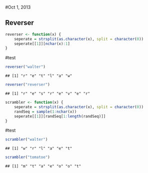 #Oct 1, 2013

## Reverser


```r
reverser <- function(x) {
    seperate = strsplit(as.character(x), split = character(0))
    seperate[[1]][nchar(x):1]
}
```

#test

```r
reverser("walter")
```

```
## [1] "r" "e" "t" "l" "a" "w"
```

```r
reverser("reverser")
```

```
## [1] "r" "e" "s" "r" "e" "v" "e" "r"
```



```r
scrambler <- function(x) {
    seperate = strsplit(as.character(x), split = character(0))
    randSeq = sample(1:nchar(x))
    seperate[[1]][randSeq[1:length(randSeq)]]
}
```

#test

```r
scrambler("walter")
```

```
## [1] "w" "r" "l" "a" "e" "t"
```

```r
scrambler("tomatoe")
```

```
## [1] "m" "t" "a" "e" "o" "o" "t"
```

